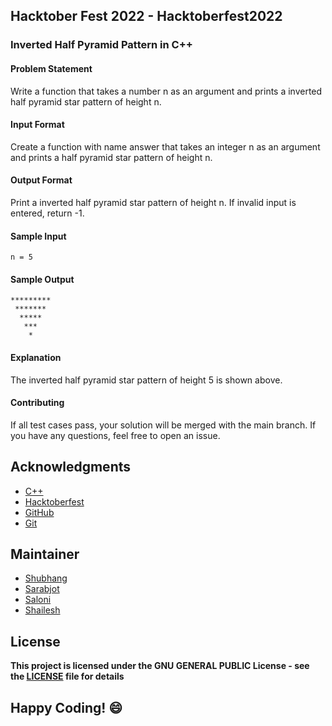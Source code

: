 ## Hacktober Fest 2022 - Hacktoberfest2022

### Inverted Half Pyramid Pattern in C++

#### Problem Statement
Write a function that takes a number n as an argument and prints a inverted half pyramid star pattern of height n.

#### Input Format
Create a function with name answer that takes an integer n as an argument and prints a half pyramid star pattern of height n.

#### Output Format
Print a inverted half pyramid star pattern of height n. If invalid input is entered, return -1.

#### Sample Input
```
n = 5
```

#### Sample Output
```
*********
 *******
  *****
   ***
    *
```

#### Explanation
The inverted half pyramid star pattern of height 5 is shown above.

#### Contributing
If all test cases pass, your solution will be merged with the main branch. If you have any questions, feel free to open an issue.

## Acknowledgments
- [C++](http://cplusplus.org/)
- [Hacktoberfest](https://hacktoberfest.digitalocean.com/)
- [GitHub](https://github.com)
- [Git](https://git-scm.com/)

## Maintainer
- [Shubhang](https://github.com/Shubhang-2111)
- [Sarabjot](https://github.com/ricky-aufvaa)
- [Saloni](https://github.com/saloni1202)
- [Shailesh](https://github.com/ShaileshKumar007)

## License
**This project is licensed under the GNU GENERAL PUBLIC License - see the [LICENSE](../../LICENSE) file for details**

## Happy Coding! :smile:

